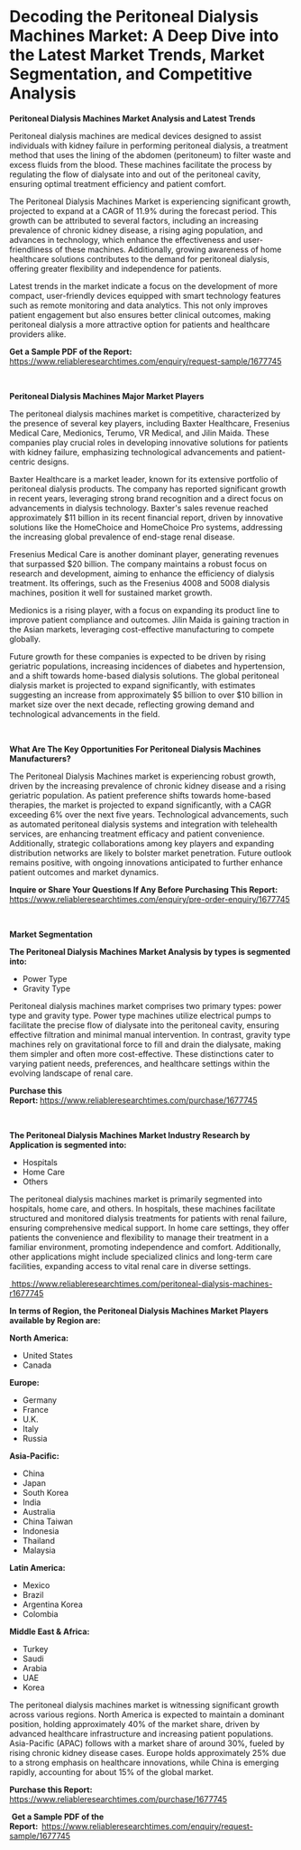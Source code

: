 <p><h1>Decoding the Peritoneal Dialysis Machines Market: A Deep Dive into the Latest Market Trends, Market Segmentation, and Competitive Analysis</h1></p><p><strong>Peritoneal Dialysis Machines Market Analysis and Latest Trends</strong></p>
<p><p>Peritoneal dialysis machines are medical devices designed to assist individuals with kidney failure in performing peritoneal dialysis, a treatment method that uses the lining of the abdomen (peritoneum) to filter waste and excess fluids from the blood. These machines facilitate the process by regulating the flow of dialysate into and out of the peritoneal cavity, ensuring optimal treatment efficiency and patient comfort.</p><p>The Peritoneal Dialysis Machines Market is experiencing significant growth, projected to expand at a CAGR of 11.9% during the forecast period. This growth can be attributed to several factors, including an increasing prevalence of chronic kidney disease, a rising aging population, and advances in technology, which enhance the effectiveness and user-friendliness of these machines. Additionally, growing awareness of home healthcare solutions contributes to the demand for peritoneal dialysis, offering greater flexibility and independence for patients.</p><p>Latest trends in the market indicate a focus on the development of more compact, user-friendly devices equipped with smart technology features such as remote monitoring and data analytics. This not only improves patient engagement but also ensures better clinical outcomes, making peritoneal dialysis a more attractive option for patients and healthcare providers alike.</p></p>
<p><strong>Get a Sample PDF of the Report:&nbsp;</strong> <a href="https://www.reliableresearchtimes.com/enquiry/request-sample/1677745?utm_campaign=2205&utm_medium=2&utm_source=Github&utm_content=ia&utm_term=13042025&utm_id=peritoneal-dialysis-machines">https://www.reliableresearchtimes.com/enquiry/request-sample/1677745</a></p>
<p>&nbsp;</p>
<p><strong>Peritoneal Dialysis Machines Major Market Players</strong></p>
<p><p>The peritoneal dialysis machines market is competitive, characterized by the presence of several key players, including Baxter Healthcare, Fresenius Medical Care, Medionics, Terumo, VR Medical, and Jilin Maida. These companies play crucial roles in developing innovative solutions for patients with kidney failure, emphasizing technological advancements and patient-centric designs.</p><p>Baxter Healthcare is a market leader, known for its extensive portfolio of peritoneal dialysis products. The company has reported significant growth in recent years, leveraging strong brand recognition and a direct focus on advancements in dialysis technology. Baxter's sales revenue reached approximately $11 billion in its recent financial report, driven by innovative solutions like the HomeChoice and HomeChoice Pro systems, addressing the increasing global prevalence of end-stage renal disease.</p><p>Fresenius Medical Care is another dominant player, generating revenues that surpassed $20 billion. The company maintains a robust focus on research and development, aiming to enhance the efficiency of dialysis treatment. Its offerings, such as the Fresenius 4008 and 5008 dialysis machines, position it well for sustained market growth.</p><p>Medionics is a rising player, with a focus on expanding its product line to improve patient compliance and outcomes. Jilin Maida is gaining traction in the Asian markets, leveraging cost-effective manufacturing to compete globally. </p><p>Future growth for these companies is expected to be driven by rising geriatric populations, increasing incidences of diabetes and hypertension, and a shift towards home-based dialysis solutions. The global peritoneal dialysis market is projected to expand significantly, with estimates suggesting an increase from approximately $5 billion to over $10 billion in market size over the next decade, reflecting growing demand and technological advancements in the field.</p></p>
<p>&nbsp;</p>
<p><strong>What Are The Key Opportunities For Peritoneal Dialysis Machines Manufacturers?</strong></p>
<p><p>The Peritoneal Dialysis Machines market is experiencing robust growth, driven by the increasing prevalence of chronic kidney disease and a rising geriatric population. As patient preference shifts towards home-based therapies, the market is projected to expand significantly, with a CAGR exceeding 6% over the next five years. Technological advancements, such as automated peritoneal dialysis systems and integration with telehealth services, are enhancing treatment efficacy and patient convenience. Additionally, strategic collaborations among key players and expanding distribution networks are likely to bolster market penetration. Future outlook remains positive, with ongoing innovations anticipated to further enhance patient outcomes and market dynamics.</p></p>
<p><strong>Inquire or Share Your Questions If Any Before Purchasing This Report:</strong> <a href="https://www.reliableresearchtimes.com/enquiry/pre-order-enquiry/1677745?utm_campaign=2205&utm_medium=2&utm_source=Github&utm_content=ia&utm_term=13042025&utm_id=peritoneal-dialysis-machines">https://www.reliableresearchtimes.com/enquiry/pre-order-enquiry/1677745</a></p>
<p>&nbsp;</p>
<p><strong>Market Segmentation</strong></p>
<p><strong>The Peritoneal Dialysis Machines Market Analysis by types is segmented into:</strong></p>
<p><ul><li>Power Type</li><li>Gravity Type</li></ul></p>
<p><p>Peritoneal dialysis machines market comprises two primary types: power type and gravity type. Power type machines utilize electrical pumps to facilitate the precise flow of dialysate into the peritoneal cavity, ensuring effective filtration and minimal manual intervention. In contrast, gravity type machines rely on gravitational force to fill and drain the dialysate, making them simpler and often more cost-effective. These distinctions cater to varying patient needs, preferences, and healthcare settings within the evolving landscape of renal care.</p></p>
<p><strong>Purchase this Report:&nbsp;</strong><a href="https://www.reliableresearchtimes.com/purchase/1677745?utm_campaign=2205&utm_medium=2&utm_source=Github&utm_content=ia&utm_term=13042025&utm_id=peritoneal-dialysis-machines">https://www.reliableresearchtimes.com/purchase/1677745</a></p>
<p>&nbsp;</p>
<p><strong>The Peritoneal Dialysis Machines Market Industry Research by Application is segmented into:</strong></p>
<p><ul><li>Hospitals</li><li>Home Care</li><li>Others</li></ul></p>
<p><p>The peritoneal dialysis machines market is primarily segmented into hospitals, home care, and others. In hospitals, these machines facilitate structured and monitored dialysis treatments for patients with renal failure, ensuring comprehensive medical support. In home care settings, they offer patients the convenience and flexibility to manage their treatment in a familiar environment, promoting independence and comfort. Additionally, other applications might include specialized clinics and long-term care facilities, expanding access to vital renal care in diverse settings.</p></p>
<p><a href="https://www.reliableresearchtimes.com/peritoneal-dialysis-machines-r1677745?utm_campaign=2205&utm_medium=2&utm_source=Github&utm_content=ia&utm_term=13042025&utm_id=peritoneal-dialysis-machines">&nbsp;https://www.reliableresearchtimes.com/peritoneal-dialysis-machines-r1677745</a></p>
<p><strong>In terms of Region, the Peritoneal Dialysis Machines Market Players available by Region are:</strong></p>
<p>
    <p> <strong> North America: </strong>
        <ul>
            <li>United States</li>
            <li>Canada</li>
        </ul>
        </p> 
    <p> <strong> Europe: </strong>
        <ul>
            <li>Germany</li>
            <li>France</li>
            <li>U.K.</li>
            <li>Italy</li>
            <li>Russia</li>
        </ul>
        </p> 
    <p> <strong> Asia-Pacific: </strong>
        <ul>
            <li>China</li>
            <li>Japan</li>
            <li>South Korea</li>
            <li>India</li>
            <li>Australia</li>
            <li>China Taiwan</li>
            <li>Indonesia</li>
            <li>Thailand</li>
            <li>Malaysia</li>
        </ul>
        </p> 
    <p> <strong> Latin America: </strong>
        <ul>
            <li>Mexico</li>
            <li>Brazil</li>
            <li>Argentina Korea</li>
            <li>Colombia</li>
        </ul>
        </p> 
    <p> <strong> Middle East & Africa: </strong>
        <ul>
            <li>Turkey</li>
            <li>Saudi</li>
            <li>Arabia</li>
            <li>UAE</li>
            <li>Korea</li>
        </ul>
    </p>
    </p>
<p><p>The peritoneal dialysis machines market is witnessing significant growth across various regions. North America is expected to maintain a dominant position, holding approximately 40% of the market share, driven by advanced healthcare infrastructure and increasing patient populations. Asia-Pacific (APAC) follows with a market share of around 30%, fueled by rising chronic kidney disease cases. Europe holds approximately 25% due to a strong emphasis on healthcare innovations, while China is emerging rapidly, accounting for about 15% of the global market.</p></p>
<p><strong>Purchase this Report: </strong><a href="https://www.reliableresearchtimes.com/purchase/1677745?utm_campaign=2205&utm_medium=2&utm_source=Github&utm_content=ia&utm_term=13042025&utm_id=peritoneal-dialysis-machines">https://www.reliableresearchtimes.com/purchase/1677745</a></p>
<p>&nbsp;<strong>Get a Sample PDF of the Report:&nbsp;&nbsp;</strong><a href="https://www.reliableresearchtimes.com/enquiry/request-sample/1677745?utm_campaign=2205&utm_medium=2&utm_source=Github&utm_content=ia&utm_term=13042025&utm_id=peritoneal-dialysis-machines">https://www.reliableresearchtimes.com/enquiry/request-sample/1677745</a></p>
<p><strong></strong></p>
<p><p></p><p></p><p></p></p>